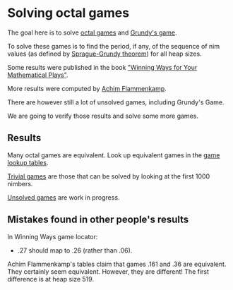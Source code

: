 # Solving octal games

The goal here is to solve [octal games](https://en.wikipedia.org/wiki/Octal_game)
and [Grundy's game](https://en.wikipedia.org/wiki/Grundy%27s_game).

To solve these games is to find the period, if any, of the sequence of nim values
(as defined by [Sprague-Grundy theorem](https://en.wikipedia.org/wiki/Sprague%E2%80%93Grundy_theorem))
for all heap sizes.

Some results were published in the book
["Winning Ways for Your Mathematical Plays"](https://en.wikipedia.org/wiki/Winning_Ways_for_your_Mathematical_Plays).

More results were computed by [Achim Flammenkamp](http://wwwhomes.uni-bielefeld.de/achim/octal.html).

There are however still a lot of unsolved games, including Grundy's Game.

We are going to verify those results and solve some more games.

## Results

Many octal games are equivalent. Look up equivalent games in the [game lookup tables](GameLookup.md).

[Trivial games](TrivialGames.md) are those that can be solved by looking at the first 1000 nimbers.

[Unsolved games](UnsolvedGames.md) are work in progress.

## Mistakes found in other people's results

In Winning Ways game locator: 
* .27 should map to .26 (rather than .06).

Achim Flammenkamp's tables claim that games .161 and .36 are equivalent. They certainly seem
equivalent. However, they are different! The first difference is at heap size 519.
